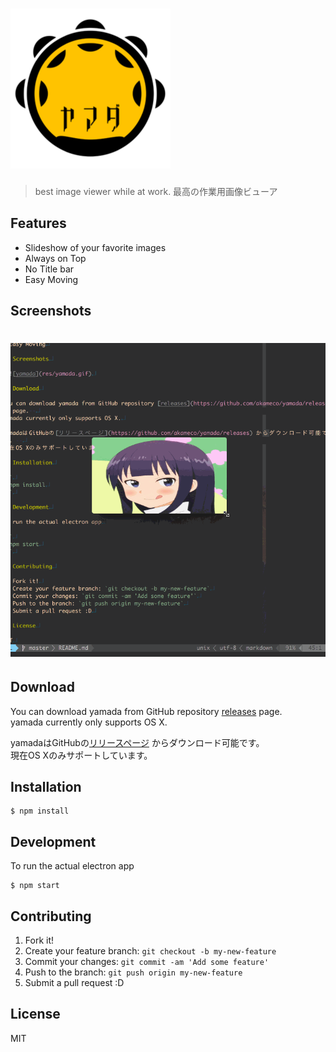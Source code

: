 # ![yamada](res/yamada.png)

> best image viewer while at work.
> 最高の作業用画像ビューア

## Features

- Slideshow of your favorite images
- Always on Top
- No Title bar
- Easy Moving

## Screenshots

# ![yamada](res/screenshot.gif)

## Download

You can download yamada from GitHub repository [releases](https://github.com/akameco/yamada/releases) page.  
yamada currently only supports OS X.

yamadaはGitHubの[リリースページ](https://github.com/akameco/yamada/releases) からダウンロード可能です。  
現在OS Xのみサポートしています。

## Installation

```
$ npm install
```

## Development

To run the actual electron app

```
$ npm start
```

## Contributing

1. Fork it!
2. Create your feature branch: `git checkout -b my-new-feature`
3. Commit your changes: `git commit -am 'Add some feature'`
4. Push to the branch: `git push origin my-new-feature`
5. Submit a pull request :D

## License

MIT
